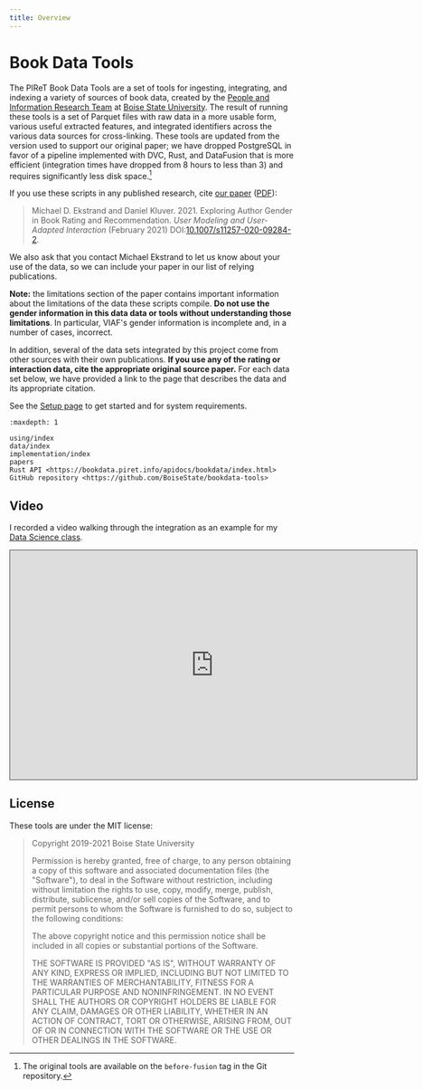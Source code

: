 ```yaml
---
title: Overview
---
```


# Book Data Tools

The PIReT Book Data Tools are a set of tools for ingesting, integrating, and indexing a variety of
sources of book data, created by the [People and Information Research Team](https://piret.info) at
[Boise State University](https://boisestate.edu).  The result of running these tools is a set of
Parquet files with raw data in a more usable form, various useful extracted features, and integrated
identifiers across the various data sources for cross-linking.  These tools are updated from the
version used to support our original paper; we have dropped PostgreSQL in favor of a pipeline
implemented with DVC, Rust, and DataFusion that is more efficient (integration times have dropped
from 8 hours to less than 3) and requires significantly less disk space.[^bftag]

[^bftag]: The original tools are available on the `before-fusion` tag in the Git repository.

If you use these scripts in any published research, cite [our paper][paper] ([PDF][]):

[paper]: https://md.ekstrandom.net/pubs/bag-extended
[PDF]: https://md.ekstrandom.net/pubs/bag2-preprint.pdf

> Michael D. Ekstrand and Daniel Kluver. 2021. Exploring Author Gender in Book Rating and Recommendation. <cite>User Modeling and User-Adapted Interaction</cite> (February 2021) DOI:[10.1007/s11257-020-09284-2](https://doi.org/10.1007/s11257-020-09284-2).

We also ask that you contact Michael Ekstrand to let us know about your use of the data, so we can
include your paper in our list of relying publications.

**Note:** the limitations section of the paper contains important information about
the limitations of the data these scripts compile.  **Do not use the gender information
in this data data or tools without understanding those limitations**.  In particular,
VIAF's gender information is incomplete and, in a number of cases, incorrect.

In addition, several of the data sets integrated by this project come from other sources
with their own publications.  **If you use any of the rating or interaction data, cite the
appropriate original source paper.**  For each data set below, we have provided a link to the
page that describes the data and its appropriate citation.

See the [Setup page](using/setup.md) to get started and for system requirements.

```{toctree}
:maxdepth: 1

using/index
data/index
implementation/index
papers
Rust API <https://bookdata.piret.info/apidocs/bookdata/index.html>
GitHub repository <https://github.com/BoiseState/bookdata-tools>
```

## Video

I recorded a video walking through the integration as an example for my [Data Science class](https://cs533.ekstrandom.net).

<iframe src="https://boisestate.hosted.panopto.com/Panopto/Pages/Embed.aspx?id=3ddd5f50-f4bf-4c27-94fb-ac4a0042ab0b&autoplay=false&offerviewer=true&showtitle=true&showbrand=false&start=0&interactivity=all" height="405" width="720" style="border: 1px solid #464646;" allowfullscreen allow="autoplay"></iframe>

## License

These tools are under the MIT license:

> Copyright 2019-2021 Boise State University
>
> Permission is hereby granted, free of charge, to any person obtaining a copy of
> this software and associated documentation files (the "Software"), to deal in
> the Software without restriction, including without limitation the rights to
> use, copy, modify, merge, publish, distribute, sublicense, and/or sell copies of
> the Software, and to permit persons to whom the Software is furnished to do so,
> subject to the following conditions:
>
> The above copyright notice and this permission notice shall be included in all
> copies or substantial portions of the Software.
>
> THE SOFTWARE IS PROVIDED "AS IS", WITHOUT WARRANTY OF ANY KIND, EXPRESS OR
> IMPLIED, INCLUDING BUT NOT LIMITED TO THE WARRANTIES OF MERCHANTABILITY, FITNESS
> FOR A PARTICULAR PURPOSE AND NONINFRINGEMENT. IN NO EVENT SHALL THE AUTHORS OR
> COPYRIGHT HOLDERS BE LIABLE FOR ANY CLAIM, DAMAGES OR OTHER LIABILITY, WHETHER
> IN AN ACTION OF CONTRACT, TORT OR OTHERWISE, ARISING FROM, OUT OF OR IN
> CONNECTION WITH THE SOFTWARE OR THE USE OR OTHER DEALINGS IN THE SOFTWARE.

